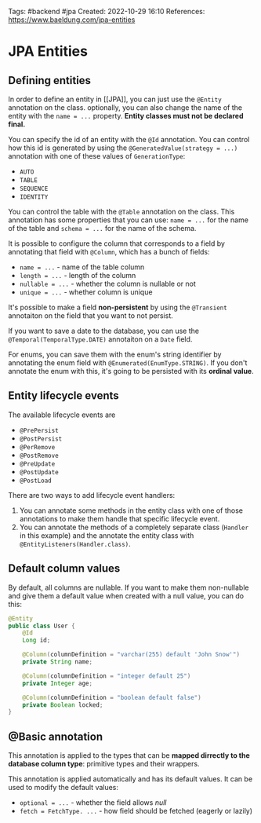 Tags: #backend #jpa
Created: 2022-10-29 16:10
References: https://www.baeldung.com/jpa-entities

# JPA Entities

## Defining entities
In order to define an entity in [[JPA]], you can just use the `@Entity` annotation on the class. optionally, you can also change the name of the entity with the `name = ...` property. **Entity classes must not be declared final.**

You can specify the id of an entity with the `@Id` annotation. You can control how this id is generated by using the `@GeneratedValue(strategy = ...)` annotation with one of these values of `GenerationType`:
- `AUTO`
- `TABLE`
- `SEQUENCE`
- `IDENTITY`

You can control the table with the `@Table` annotation on the class. This annotation has some properties that you can use: `name = ...` for the name of the table and `schema = ...` for the name of the schema.

It is possible to configure the column that corresponds to a field by annotating that field with `@Column`, which has a bunch of fields:
- `name = ...` - name of the table column
- `length = ...` - length of the column
- `nullable = ...` - whether the column is nullable or not
- `unique = ...` - whether column is unique

It's possible to make a field **non-persistent** by using the `@Transient` annotaiton on the field that you want to not persist.

If you want to save a date to the database, you can use the `@Temporal(TemporalType.DATE)` annotaiton on a `Date` field.

For enums, you can save them with the enum's string identifier by annotating the enum field with `@Enumerated(EnumType.STRING)`. If you don't annotate the enum with this, it's going to be persisted with its **ordinal value**.

## Entity lifecycle events
The available lifecycle events are
- `@PrePersist`
- `@PostPersist`
- `@PerRemove`
- `@PostRemove`
- `@PreUpdate`
- `@PostUpdate`
- `@PostLoad`

There are two ways to add lifecycle event handlers:
1. You can annotate some methods in the entity class with one of those annotations to make them handle that specific lifecycle event.
2. You can annotate the methods of a completely separate class (`Handler` in this example) and the annotate the entity class with `@EntityListeners(Handler.class)`.

## Default column values
By default, all columns are nullable. If you want to make them non-nullable and give them a default value when created with a null value, you can do this:

```java
@Entity
public class User {
    @Id
    Long id;

    @Column(columnDefinition = "varchar(255) default 'John Snow'")
    private String name;

    @Column(columnDefinition = "integer default 25")
    private Integer age;

    @Column(columnDefinition = "boolean default false")
    private Boolean locked;
}
```

## @Basic annotation
This annotation is applied to the types that can be **mapped dirrectly to the database column type**: primitive types and their wrappers.

This annotation is applied automatically and has its default values. It can be used to modify the default values:
- `optional = ...` - whether the field allows *null*
- `fetch = FetchType. ...` - how field should be fetched (eagerly or lazily)